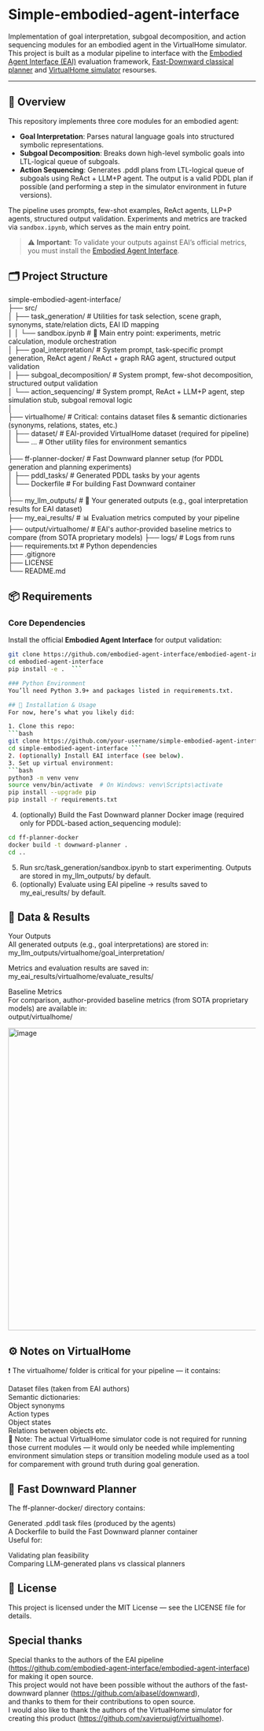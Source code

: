 # Simple-embodied-agent-interface

Implementation of goal interpretation, subgoal decomposition, and action sequencing modules for an embodied agent in the VirtualHome simulator.    
This project is built as a modular pipeline to interface with the [Embodied Agent Interface (EAI)](https://github.com/embodied-agent-interface/embodied-agent-interface) evaluation framework, [Fast-Downward classical planner](https://github.com/aibasel/downward) and [VirtualHome simulator](https://github.com/xavierpuigf/virtualhome) resourses.  

---

## 📌 Overview  

This repository implements three core modules for an embodied agent:  
- **Goal Interpretation**: Parses natural language goals into structured symbolic representations.  
- **Subgoal Decomposition**: Breaks down high-level symbolic goals into LTL-logical queue of subgoals.  
- **Action Sequencing**: Generates .pddl plans from LTL-logical queue of subgoals using ReAct + LLM+P agent. The output is a valid PDDL plan if possible (and performing a step in the simulator environment in future versions).  

The pipeline uses prompts, few-shot examples, ReAct agents, LLP+P agents, structured output validation. Experiments and metrics are tracked via `sandbox.ipynb`, which serves as the main entry point.  

> ⚠️ **Important**: To validate your outputs against EAI’s official metrics, you must install the [Embodied Agent Interface](https://github.com/embodied-agent-interface/embodied-agent-interface).  


## 🗂️ Project Structure  
simple-embodied-agent-interface/  
├── src/  
│ ├── task_generation/ # Utilities for task selection, scene graph, synonyms, state/relation dicts, EAI ID mapping  
│ │ └── sandbox.ipynb # 🎯 Main entry point: experiments, metric calculation, module orchestration  
│ ├── goal_interpretation/ # System prompt, task-specific prompt generation, ReAct agent / ReAct + graph RAG agent, structured output validation  
│ ├── subgoal_decomposition/ # System prompt, few-shot decomposition, structured output validation  
│ └── action_sequencing/ # System prompt, ReAct + LLM+P agent, step simulation stub, subgoal removal logic  
│    
├── virtualhome/ # Critical: contains dataset files & semantic dictionaries (synonyms, relations, states, etc.)  
│ ├── dataset/ # EAI-provided VirtualHome dataset (required for pipeline)  
│ └── ... # Other utility files for environment semantics  
│  
├── ff-planner-docker/ # Fast Downward planner setup (for PDDL generation and planning experiments)  
│ ├── pddl_tasks/ # Generated PDDL tasks by your agents  
│ └── Dockerfile # For building Fast Downward container  
│  
├── my_llm_outputs/ # 📁 Your generated outputs (e.g., goal interpretation results for EAI dataset)  
├── my_eai_results/ # 📊 Evaluation metrics computed by your pipeline  
├── output/virtualhome/ # EAI's author-provided baseline metrics to compare (from SOTA proprietary models)
├── logs/ # Logs from runs  
├── requirements.txt # Python dependencies  
├── .gitignore  
├── LICENSE  
└── README.md      

## 📦 Requirements  

### Core Dependencies  

Install the official **Embodied Agent Interface** for output validation:  
  
```bash  
git clone https://github.com/embodied-agent-interface/embodied-agent-interface.git  
cd embodied-agent-interface  
pip install -e .  ```

### Python Environment  
You’ll need Python 3.9+ and packages listed in requirements.txt.  

## 🚀 Installation & Usage  
For now, here’s what you likely did:  

1. Clone this repo:
```bash
git clone https://github.com/your-username/simple-embodied-agent-interface.git
cd simple-embodied-agent-interface ```
2. (optionally) Install EAI interface (see below).  
3. Set up virtual environment:
```bash
python3 -m venv venv
source venv/bin/activate  # On Windows: venv\Scripts\activate
pip install --upgrade pip
pip install -r requirements.txt
```
4. (optionally) Build the Fast Downward planner Docker image (required only for PDDL-based action_sequencing module):
```bash
cd ff-planner-docker
docker build -t downward-planner .
cd ..
```
5. Run src/task_generation/sandbox.ipynb to start experimenting. Outputs are stored in my_llm_outputs/ by default.
6. (optionally) Evaluate using EAI pipeline → results saved to my_eai_results/ by default.

## 📁 Data & Results  
Your Outputs  
All generated outputs (e.g., goal interpretations) are stored in:  
my_llm_outputs/virtualhome/goal_interpretation/

Metrics and evaluation results are saved in:  
my_eai_results/virtualhome/evaluate_results/

Baseline Metrics  
For comparison, author-provided baseline metrics (from SOTA proprietary models) are available in:  
output/virtualhome/

<img width="989" height="614" alt="image" src="https://github.com/user-attachments/assets/05bc4ca0-4125-42cd-bf33-8434f4f0db6b" />

## ⚙️ Notes on VirtualHome  
❗ The virtualhome/ folder is critical for your pipeline — it contains:   

Dataset files (taken from EAI authors)  
Semantic dictionaries:  
Object synonyms  
Action types  
Object states  
Relations between objects
etc.  
🛑 Note: The actual VirtualHome simulator code is not required for running those current modules — it would only be needed while implementing environment simulation steps or transition modeling module used as a tool for comparement with ground truth during goal generation.

## 🧩 Fast Downward Planner  
The ff-planner-docker/ directory contains:  

Generated .pddl task files (produced by the agents)  
A Dockerfile to build the Fast Downward planner container  
Useful for:  

Validating plan feasibility  
Comparing LLM-generated plans vs classical planners
  
## 📜 License    
This project is licensed under the MIT License — see the LICENSE file for details.   

## Special thanks  

Special thanks to the authors of the EAI pipeline (https://github.com/embodied-agent-interface/embodied-agent-interface)   
for making it open source.  
This project would not have been possible without the authors of the fast-downward planner (https://github.com/aibasel/downward),   
and thanks to them for their contributions to open source.  
I would also like to thank the authors of the VirtualHome simulator for creating this product (https://github.com/xavierpuigf/virtualhome).
